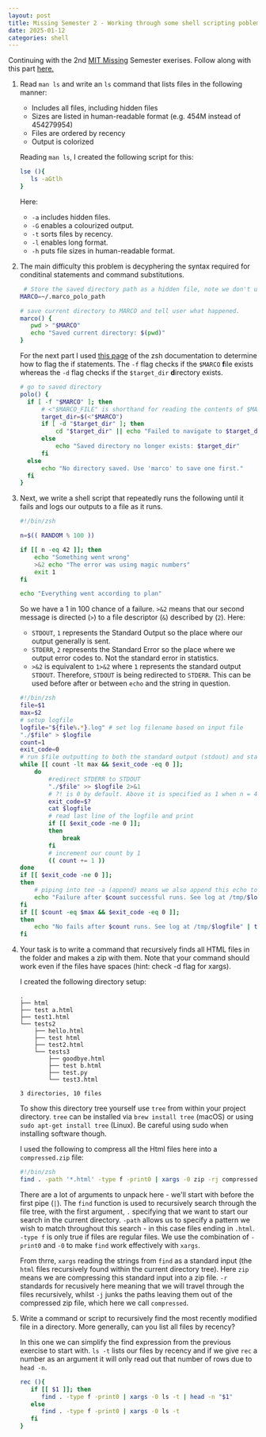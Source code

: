```yaml
---
layout: post
title: Missing Semester 2 - Working through some shell scripting poblems
date: 2025-01-12
categories: shell
---
```


Continuing with the 2nd [MIT Missing][mit-missing] Semester exerises. Follow along with this part [here.][this-part]

1. Read `man ls` and write an `ls` command that lists files in the following manner:
   - Includes all files, including hidden files
   - Sizes are listed in human-readable format (e.g. 454M instead of 454279954)
   - Files are ordered by recency
   - Output is colorized

   Reading `man ls`, I created the following script for this:

   ```sh
   lse (){
      ls -aGtlh
   }
   ```

   Here:
   - `-a` includes hidden files.
   - `-G` enables a colourized output.
   - `-t` sorts files by recency.
   - `-l` enables long format.
   - `-h` puts file sizes in human-readable format.

2. The main difficulty this problem is decyphering the syntax required for conditinal statements and command substitutions.

   ```sh
    # Store the saved directory path as a hidden file, note we don't use spaces around the equals sign when shell scripting.
   MARCO=~/.marco_polo_path

   # save current directory to MARCO and tell user what happened.
   marco() {
      pwd > "$MARCO"
      echo "Saved current directory: $(pwd)"
   }
   ```

   For the next part I used
   [this page](https://zsh.sourceforge.io/Doc/Release/Conditional-Expressions.html) of the zsh documentation to determine how to flag the if statements. The `-f` flag checks if the `$MARCO` **f**ile exists whereas the `-d` flag checks if the `$target_dir` **d**irectory exists.

   ```sh
   # go to saved directory
   polo() {
     if [ -f "$MARCO" ]; then
         # <"$MARCO_FILE" is shorthand for reading the contents of $MARCO. This is known as a command substitution.
         target_dir=$(<"$MARCO")
         if [ -d "$target_dir" ]; then
             cd "$target_dir" || echo "Failed to navigate to $target_dir"
         else
             echo "Saved directory no longer exists: $target_dir"
         fi
     else
         echo "No directory saved. Use 'marco' to save one first."
     fi
   }
   ```

3. Next, we write a shell script that repeatedly runs the following until it fails and logs our outputs to a file as it runs.

   ```sh
   #!/bin/zsh

   n=$(( RANDOM % 100 ))

   if [[ n -eq 42 ]]; then
       echo "Something went wrong"
       >&2 echo "The error was using magic numbers"
       exit 1
   fi

   echo "Everything went according to plan"
   ```

   So we have a 1 in 100 chance of a failure. `>&2` means that our second message is directed (`>`) to a file descriptor (`&`) described by (`2`). Here:
   - `STDOUT`, `1` represents the Standard Output so the place where our output generally is sent.
   - `STDERR`, `2` represents the Standard Error so the place where we output error codes to. Not the standard error in statistics.
   - `>&2` is equivalent to `1>&2` where `1` represents the standard output `STDOUT`. Therefore, `STDOUT` is being redirected to `STDERR`. This can be used before after or between `echo` and the string in question.

   ```sh
   #!/bin/zsh
   file=$1
   max=$2
   # setup logfile
   logfile="${file%.*}.log" # set log filename based on input file
   "./$file" > $logfile
   count=1
   exit_code=0
   # run $file outputting to both the standard output (stdout) and standard error (stderror) to $logfile
   while [[ count -lt max && $exit_code -eq 0 ]];
       do
           #redirect STDERR to STDOUT
           "./$file" >> $logfile 2>&1
           # ?! is 0 by default. Above it is specified as 1 when n = 42 via exit 1
           exit_code=$?
           cat $logfile
           # read last line of the logfile and print
           if [[ $exit_code -ne 0 ]];
           then
               break
           fi
           # increment our count by 1
           (( count += 1 ))
   done
   if [[ $exit_code -ne 0 ]];
   then
       # piping into tee -a (append) means we also append this echo to our logfile
       echo "Failure after $count successful runs. See log at /tmp/$logfile" | tee -a $logfile
   fi
   if [[ $count -eq $max && $exit_code -eq 0 ]];
   then
       echo "No fails after $count runs. See log at /tmp/$logfile" | tee -a $logfile
   fi
   ```

4. Your task is to write a command that recursively finds all HTML files in the folder and makes a zip with them. Note that your command should work even if the files have spaces (hint: check -d flag for xargs).

   I created the following directory setup:

   ```console
   .
   ├── html
   ├── test a.html
   ├── test1.html
   └── tests2
       ├── hello.html
       ├── test html
       ├── test2.html
       └── tests3
           ├── goodbye.html
           ├── test b.html
           ├── test.py
           └── test3.html

   3 directories, 10 files
   ```

   To show this directory tree yourself use `tree` from within your project directory. `tree` can be installed via `brew install tree` (macOS) or using `sudo apt-get install tree` (Linux). Be careful using sudo when installing software though.

   I used the following to compress all the Html files here into a `compressed.zip` file:

   ```sh
   #!/bin/zsh
   find . -path '*.html' -type f -print0 | xargs -0 zip -rj compressed
   ```

   There are a lot of arguments to unpack here - we'll start with before the first pipe (`|`). The `find` function is used to recursively search through the file tree, with the first argument, `.` specifying that we want to start our search in the current directory. `-path` allows us to specify a pattern we wish to match throughout this search - in this case files ending in `.html`. `-type f` is only true if files are regular files. We use the combination of `-print0` and `-0` to make `find` work effectively with `xargs`.

   From thrre, `xargs` reading the strings from `find` as a standard input (the `html` files recursively found within the current directory tree). Here `zip` means we are compressing this standard input into a zip file. `-r` standards for recusively here meaning that we will travel through the files recursively, whilst `-j` junks the paths leaving them out of the compressed zip file, which here we call `compressed`.

5. Write a command or script to recursively find the most recently modified file in a directory. More generally, can you list all files by recency?

   In this one we can simplify the find expression from the previous exercise to start with. `ls -t` lists our files by recency and if we give `rec` a number as an argument it will only read out that number of rows due to `head -n`.

   ```sh
   rec (){
      if [[ $1 ]]; then
         find . -type f -print0 | xargs -0 ls -t | head -n "$1"
      else
         find . -type f -print0 | xargs -0 ls -t
      fi
   }
   ```

[mit-missing]: https://missing.csail.mit.edu/
[this-part]: https://missing.csail.mit.edu/2020/shell-tools/
